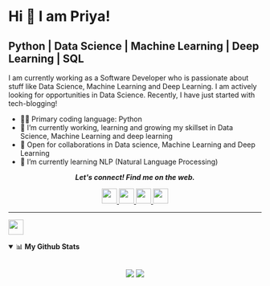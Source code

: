 # Hi <span>&#128075;</span> I am Priya! 
## Python | Data Science | Machine Learning | Deep Learning | SQL
<p> I am currently working as a Software Developer who is passionate about stuff like Data Science, Machine Learning and Deep Learning. I am actively looking for opportunities in Data Science.         Recently, I have just started with tech-blogging!</p>

- 👩‍💻 Primary coding language: Python
- 🔭 I’m currently working, learning and growing my skillset in Data Science, Machine Learning and deep learning
- 🤝 Open for collaborations in Data science, Machine Learning and Deep Learning
- 🌱 I’m currently learning NLP (Natural Language Processing)
<!-- 🤔 I’m looking for help with ...
- 💬 Ask me about ...
- 📫 How to reach me: ...
- 😄 Pronouns: ...
- ⚡ Fun fact: ...
-->
<p align="center">
  <b><i>Let's connect! Find me on the web.</i></b>
<p align="center"> 
  <a href="https://www.linkedin.com/in/priyasingh2411/"> 
    <img height="30" src="https://img.shields.io/badge/linkedin-blue.svg?&style=for-the-badge&logo=linkedin&logoColor=white" />
   </a>
  <a href="https://medium.com/@priya2411.singh">
    <img height="30" src="https://img.shields.io/badge/-Medium-000000.svg?&style=for-the-badge&logo=Medium&logoColor=white" />
  </a>
  <a href="https://www.kaggle.com/priyasingh7655">
    <img height="30"  src="https://upload.wikimedia.org/wikipedia/commons/7/7c/Kaggle_logo.png" />
  </a>
  <a href="https://priya-singh2411.hashnode.dev/">
    <img height="30" src="https://img.shields.io/badge/Hashnode-%230077B5.svg?&style=for-the-badge&logo=Hashnode&logoColor=white" />
  </a>
<br />
<hr />
<img height="30" src="https://profile-counter.glitch.me/{priya-singh2411}/count.svg" />
</p>

<details open>
 <summary>📊<b> My Github Stats </b></summary>
<br>
<p align = "center">
  <img src = "https://github-readme-stats.vercel.app/api?username=priya-singh2411&show_icons=true&theme=tokyonight&line_height=27">
  <img src = "https://github-readme-stats.vercel.app/api/top-langs/?username=priya-singh2411&hide=css,java,html&theme=tokyonight">
</p>
</details>




